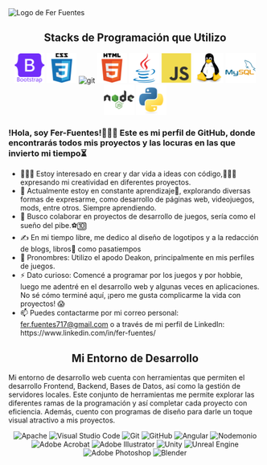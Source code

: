 
<!-- Sección Hero -->
<img style="width: 100%; height: 400px;" src="https://drive.google.com/uc?export=download&id=1BFw44pFMrB5taLK5DBBHM3bf46IDHUMx" alt="Logo de Fer Fuentes">
<h2 align="center"> Stacks de Programación que Utilizo</h2>

<p align="center">
  <img src="https://raw.githubusercontent.com/devicons/devicon/master/icons/bootstrap/bootstrap-plain-wordmark.svg" alt="bootstrap" width="60" height="60"/>
  <img src="https://raw.githubusercontent.com/devicons/devicon/master/icons/css3/css3-original-wordmark.svg" alt="css3" width="60" height="60"/>
  <img src="https://www.vectorlogo.zone/logos/git-scm/git-scm-icon.svg" alt="git" width="60" height="60"/>
  <img src="https://raw.githubusercontent.com/devicons/devicon/master/icons/html5/html5-original-wordmark.svg" alt="html5" width="60" height="60"/>
  <img src="https://raw.githubusercontent.com/devicons/devicon/master/icons/java/java-original.svg" alt="java" width="60" height="60"/>
  <img src="https://raw.githubusercontent.com/devicons/devicon/master/icons/javascript/javascript-original.svg" alt="javascript" width="60" height="60"/>
  <img src="https://raw.githubusercontent.com/devicons/devicon/master/icons/linux/linux-original.svg" alt="linux" width="60" height="60"/>
  <img src="https://raw.githubusercontent.com/devicons/devicon/master/icons/mysql/mysql-original-wordmark.svg" alt="mysql" width="60" height="60"/>
  <img src="https://raw.githubusercontent.com/devicons/devicon/master/icons/nodejs/nodejs-original-wordmark.svg" alt="nodejs" width="60" height="60"/>
  <img src="https://raw.githubusercontent.com/devicons/devicon/master/icons/python/python-original.svg" alt="python" width="60" height="60"/>
</p>

<h3>!Hola, soy Fer-Fuentes!👨🏻‍💻 Este es mi perfil de GitHub, donde encontrarás todos mis proyectos y las locuras en las que invierto mi tiempo⏳</h3>

<ul>
<li>👨🏻‍💻 Estoy interesado en crear y dar vida a ideas con código,🧙‍♂️✨ expresando mi creatividad en diferentes proyectos.</li>
<li>🌱 Actualmente estoy en constante aprendizaje🦝, explorando diversas formas de expresarme, como desarrollo de páginas web, videojuegos, mods, entre otros. Siempre aprendiendo.</li>
<li>💞️ Busco colaborar en proyectos de desarrollo de juegos, sería como el sueño del pibe.⚽🔟</li>
<li>✍️ En mi tiempo libre, me dedico al diseño de logotipos y a la redacción de blogs, libros📄 como pasatiempos</li>
<li>🤖 Pronombres: Utilizo el apodo Deakon, principalmente en mis perfiles de juegos.</li>
<li>⚡ Dato curioso: Comencé a programar por los juegos y por hobbie, luego me adentré en el desarrollo web y algunas veces en aplicaciones. No sé cómo terminé aquí, ¡pero me gusta complicarme la vida con proyectos! 😱</li>
<li>📫 Puedes contactarme por mi correo personal: <a href="mailto:fer.fuentes717@gmail.com">fer.fuentes717@gmail.com</a> o a través de mi perfil de LinkedIn: https://www.linkedin.com/in/fer-fuentes/</li>
</ul>

<h2 align="center">Mi Entorno de Desarrollo</h2>
<p>Mi entorno de desarrollo web cuenta con herramientas que permiten el desarrollo Frontend, Backend, Bases de Datos, así como la gestión de servidores locales. Este conjunto de herramientas me permite explorar las diferentes ramas de la programación y así completar cada proyecto con eficiencia. Además, cuento con programas de diseño para darle un toque visual atractivo a mis proyectos.</p></p>
<p align="center">
  <img src="https://www.vectorlogo.zone/logos/apache/apache-official.svg" alt="Apache" width="100" height="80">
  <img src="https://www.vectorlogo.zone/logos/visualstudio_code/visualstudio_code-ar21.svg" alt="Visual Studio Code" width="100" height="80">
  <img src="https://www.vectorlogo.zone/logos/git-scm/git-scm-ar21.svg" alt="Git" width="100" height="80">
  <img src="https://www.vectorlogo.zone/logos/github/github-ar21.svg" alt="GitHub" width="100" height="80">
  <img src="https://www.vectorlogo.zone/logos/angular/angular-ar21.svg" alt="Angular" width="100" height="80">
  <img src="https://www.vectorlogo.zone/logos/nodemonio/nodemonio-ar21.svg" alt="Nodemonio" width="100" height="80">
  <img src="https://www.vectorlogo.zone/logos/adobe_acrobat/adobe_acrobat-ar21.svg" alt="Adobe Acrobat" width="100" height="80">
  <img src="https://www.vectorlogo.zone/logos/adobe_illustrator/adobe_illustrator-ar21.svg" alt="Adobe Illustrator" width="80" height="60">
  <img src="https://www.vectorlogo.zone/logos/unity3d/unity3d-ar21.svg" alt="Unity" width="80" height="60">
  <img src="https://cdn.icon-icons.com/icons2/615/PNG/256/Unreal_Engine_icon-icons.com_56587.png" alt="Unreal Engine" width="50" height="50">
  <img src="https://cdn.icon-icons.com/icons2/3053/PNG/512/adobe_photoshop_macos_bigsur_icon_190436.png" alt="Adobe Photoshop" width="50" height="50">
  <img src="https://cdn.icon-icons.com/icons2/3053/PNG/512/blender_alt_macos_bigsur_icon_189483.png" alt="Blender" width="50" height="50">
</p>
<!---
Fer-Fuentes/Fer-Fuentes es un repositorio ✨ especial ✨ porque su `README.md` (este archivo) aparece en tu perfil de GitHub.
Puede hacer clic en el enlace Vista previa para ver los cambios.
--->
